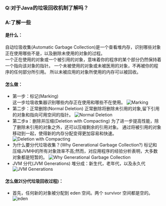 ### Q:对于Java的垃圾回收机制了解吗？
### A:了解一些
#### 是什么：
自动垃圾收集(Automatic Garbage Collection)是一个查看堆内存，识别哪些对象正在使用哪些不是，以及删除未使用的对象的过程。  
一个正在使用的对象或一个被引用的对象，意味着你的程序的某个部分仍然保持着一个指向该对象的指针。
一个未被使用的对象或未被医用的对象，不再被你的程序的任何部分所引用。
所以未被应用的对象所使用的内存可以被回收。
#### 怎么做：
- 第一步：标记(Marking)  
这一步垃圾收集器识别哪些内存正在使用和哪些不在使用。
![Marking](http://www.oracle.com/webfolder/technetwork/tutorials/obe/java/gc01/images/gcslides/Slide3.png)
- 第二步：正常删除(Normal Deletion)
正常删除将删除未引用的对象,留下引用的对象和指向可用空间的指针。
![Normal Deletion](http://www.oracle.com/webfolder/technetwork/tutorials/obe/java/gc01/images/gcslides/Slide1b.png)
- 第二步a：删除并压缩(Deletion with Compacting)
为了进一步提高性能，除了删除未引用的对象之外，还可以压缩剩余的引用对象。
通过将被引用的对象移动到一起，使得新的内存分配变得更加容易和快速。
![Deletion with Compacting](http://www.oracle.com/webfolder/technetwork/tutorials/obe/java/gc01/images/gcslides/Slide4.png)
- 为什么要分代垃圾收集？(Why Generational Garbage Collection?)
标记和压缩JVM中的所有对象效率不高;然而，对应用程序的经验分析表明，大多数对象都是短暂的。
![Why Generational Garbage Collection](http://www.oracle.com/webfolder/technetwork/tutorials/obe/java/gc01/images/ObjectLifetime.gif)
- JVM 分代(JVM Generations)
堆分成：新生代，老年代，以及永久代
![JVM Generations](http://www.oracle.com/webfolder/technetwork/tutorials/obe/java/gc01/images/gcslides/Slide5.png)
#### 怎么做2(分代垃圾回收过程)：
- 首先，任何新的对象被分配到 eden 空间。两个 survivor 空间都是空的。
![eden](http://www.oracle.com/webfolder/technetwork/tutorials/obe/java/gc01/images/gcslides/Slide13.png)

